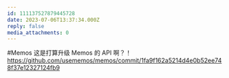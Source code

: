```yaml
---
id: 111137527879445728
date: 2023-07-06T13:37:34.000Z
reply: false
media_attachments: 0
---
```


#Memos 这是打算升级 Memos 的 API 啊？！https://github.com/usememos/memos/commit/1fa9f162a5214d4e0b52ee748f37e12327124fb9 


